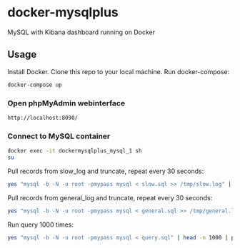 # docker-mysqlplus
MySQL with Kibana dashboard running on Docker

## Usage
Install Docker. Clone this repo to your local machine. Run docker-compose: 
```bash
docker-compose up
```

### Open phpMyAdmin webinterface
```bash
http://localhost:8090/
```

### Connect to MySQL container
```bash
docker exec -it dockermysqlplus_mysql_1 sh
su
```

Pull records from slow_log and truncate, repeat every 30 seconds:
```bash
yes "mysql -b -N -u root -pmypass mysql < slow.sql >> /tmp/slow.log" | parallel --jobs 1 --delay 30
```

Pull records from general_log and truncate, repeat every 30 seconds:
```bash
yes "mysql -b -N -u root -pmypass mysql < general.sql >> /tmp/general.log" | parallel --jobs 1 --delay 30
```

Run query 1000 times:
```bash
yes "mysql -b -N -u root -pmypass mysql < query.sql" | head -n 1000 | parallel
```
